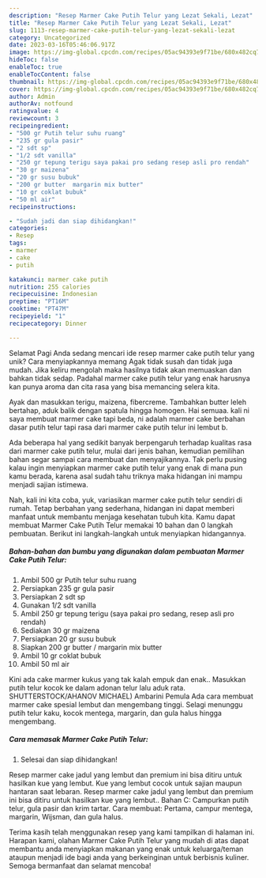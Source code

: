 ```yaml
---
description: "Resep Marmer Cake Putih Telur yang Lezat Sekali, Lezat"
title: "Resep Marmer Cake Putih Telur yang Lezat Sekali, Lezat"
slug: 1113-resep-marmer-cake-putih-telur-yang-lezat-sekali-lezat
category: Uncategorized
date: 2023-03-16T05:46:06.917Z
image: https://img-global.cpcdn.com/recipes/05ac94393e9f71be/680x482cq70/marmer-cake-putih-telur-foto-resep-utama.jpg
hideToc: false
enableToc: true
enableTocContent: false
thumbnail: https://img-global.cpcdn.com/recipes/05ac94393e9f71be/680x482cq70/marmer-cake-putih-telur-foto-resep-utama.jpg
cover: https://img-global.cpcdn.com/recipes/05ac94393e9f71be/680x482cq70/marmer-cake-putih-telur-foto-resep-utama.jpg
author: Admin
authorAv: notfound
ratingvalue: 4
reviewcount: 3
recipeingredient:
- "500 gr Putih telur suhu ruang"
- "235 gr gula pasir"
- "2 sdt sp"
- "1/2 sdt vanilla"
- "250 gr tepung terigu saya pakai pro sedang resep asli pro rendah"
- "30 gr maizena"
- "20 gr susu bubuk"
- "200 gr butter  margarin mix butter"
- "10 gr coklat bubuk"
- "50 ml air"
recipeinstructions:

- "Sudah jadi dan siap dihidangkan!"
categories:
- Resep
tags:
- marmer
- cake
- putih

katakunci: marmer cake putih 
nutrition: 255 calories
recipecuisine: Indonesian
preptime: "PT16M"
cooktime: "PT47M"
recipeyield: "1"
recipecategory: Dinner

---
```



Selamat Pagi Anda sedang mencari ide resep marmer cake putih telur yang unik? Cara menyiapkannya memang Agak tidak susah dan tidak juga mudah. Jika keliru mengolah maka hasilnya tidak akan memuaskan dan bahkan tidak sedap. Padahal marmer cake putih telur yang enak harusnya kan punya aroma dan cita rasa yang bisa memancing selera kita.


Ayak dan masukkan terigu, maizena, fibercreme. Tambahkan butter leleh bertahap, aduk balik dengan spatula hingga homogen. Hai semuaa. kali ni saya membuat marmer cake tapi beda, ni adalah marmer cake berbahan dasar putih telur tapi rasa dari marmer cake putih telur ini lembut b.

Ada beberapa hal yang sedikit banyak berpengaruh terhadap kualitas rasa dari marmer cake putih telur, mulai dari jenis bahan, kemudian pemilihan bahan segar sampai cara membuat dan menyajikannya. Tak perlu pusing kalau ingin menyiapkan marmer cake putih telur yang enak di mana pun kamu berada, karena asal sudah tahu triknya maka hidangan ini mampu menjadi sajian istimewa.


Nah, kali ini kita coba, yuk, variasikan marmer cake putih telur sendiri di rumah. Tetap berbahan yang sederhana, hidangan ini dapat memberi manfaat untuk membantu menjaga kesehatan tubuh kita. Kamu dapat membuat Marmer Cake Putih Telur memakai 10 bahan dan 0 langkah pembuatan. Berikut ini langkah-langkah untuk menyiapkan hidangannya.

<!--inarticleads1-->

##### Bahan-bahan dan bumbu yang digunakan dalam pembuatan Marmer Cake Putih Telur:

1. Ambil 500 gr Putih telur suhu ruang
1. Persiapkan 235 gr gula pasir
1. Persiapkan 2 sdt sp
1. Gunakan 1/2 sdt vanilla
1. Ambil 250 gr tepung terigu (saya pakai pro sedang, resep asli pro rendah)
1. Sediakan 30 gr maizena
1. Persiapkan 20 gr susu bubuk
1. Siapkan 200 gr butter / margarin mix butter
1. Ambil 10 gr coklat bubuk
1. Ambil 50 ml air


Kini ada cake marmer kukus yang tak kalah empuk dan enak.. Masukkan putih telur kocok ke dalam adonan telur lalu aduk rata. SHUTTERSTOCK/AHANOV MICHAEL) Ambarini Pemula Ada cara membuat marmer cake spesial lembut dan mengembang tinggi. Selagi menunggu putih telur kaku, kocok mentega, margarin, dan gula halus hingga mengembang. 

<!--inarticleads2-->

##### Cara memasak Marmer Cake Putih Telur:


1. Selesai dan siap dihidangkan!

Resep marmer cake jadul yang lembut dan premium ini bisa ditiru untuk hasilkan kue yang lembut. Kue yang lembut cocok untuk sajian maupun hantaran saat lebaran. Resep marmer cake jadul yang lembut dan premium ini bisa ditiru untuk hasilkan kue yang lembut.. Bahan C: Campurkan putih telur, gula pasir dan krim tartar. Cara membuat: Pertama, campur mentega, margarin, Wijsman, dan gula halus. 

Terima kasih telah menggunakan resep yang kami tampilkan di halaman ini. Harapan kami, olahan Marmer Cake Putih Telur yang mudah di atas dapat membantu anda menyiapkan makanan yang enak untuk keluarga/teman ataupun menjadi ide bagi anda yang berkeinginan untuk berbisnis kuliner. Semoga bermanfaat dan selamat mencoba!
